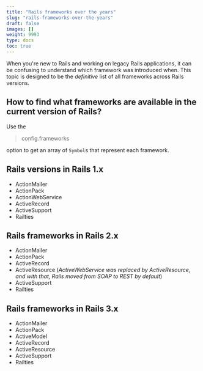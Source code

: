 ```yaml
---
title: "Rails frameworks over the years"
slug: "rails-frameworks-over-the-years"
draft: false
images: []
weight: 9993
type: docs
toc: true
---
```


When you're new to Rails and working on legacy Rails applications, it can be confusing to understand which framework was introduced when. This topic is designed to be the *definitive* list of all frameworks across Rails versions.

## How to find what frameworks are available in the current version of Rails?
Use the

> config.frameworks

option to get an array of <code>Symbol</code>s that represent each framework.

## Rails versions in Rails 1.x
 - ActionMailer
 - ActionPack
 - ActionWebService
 - ActiveRecord
 - ActiveSupport
 - Railties

## Rails frameworks in Rails 2.x
 - ActionMailer
 - ActionPack
 - ActiveRecord
 - ActiveResource (*ActiveWebService was replaced by ActiveResource, and with that, Rails moved from SOAP to REST by default*)
 - ActiveSupport
 - Railties

## Rails frameworks in Rails 3.x
 - ActionMailer
 - ActionPack
 - ActiveModel
 - ActiveRecord
 - ActiveResource
 - ActiveSupport
 - Railties

